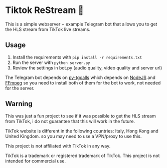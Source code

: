 # Tiktok ReStream 🎵

This is a simple webserver + example Telegram bot that allows you to get the HLS stream from TikTok live streams. 

## Usage

1. Install the requirements with `pip install -r requirements.txt` 
2. Run the server with `python server.py`
3. Review the settings in bot.py (audio quality, video quality and server url)

The Telegram bot depends on [py-tgcalls](https://github.com/pytgcalls/pytgcalls) which depends on [NodeJS](https://nodejs.org/) and [FFmpeg](https://ffmpeg.org/) so you need to install both of them for the bot to work, not needed for the server.

## Warning

This was just a fun project to see if it was possible to get the HLS stream from TikTok, i do not guarantee that this will work in the future.

TikTok website is different in the following countries: Italy, Hong Kong and United Kingdom. so you may need to use a VPN/proxy to use this.

This project is not affiliated with TikTok in any way. 

TikTok is a trademark or registered trademark of TikTok. This project is not intended for commercial use.